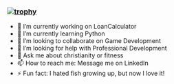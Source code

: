 ### [![trophy](https://github-profile-trophy.vercel.app/?username=bltomlin&theme=onedark)](https://github.com/ryo-ma/github-profile-trophy)


- 🔭 I’m currently working on LoanCalculator
- 🌱 I’m currently learning Python
- 👯 I’m looking to collaborate on Game Development
- 🤔 I’m looking for help with Professional Development
- 💬 Ask me about christianity or fitness
- 📫 How to reach me: Message me on LinkedIn
- ⚡ Fun fact: I hated fish growing up, but now I love it!
